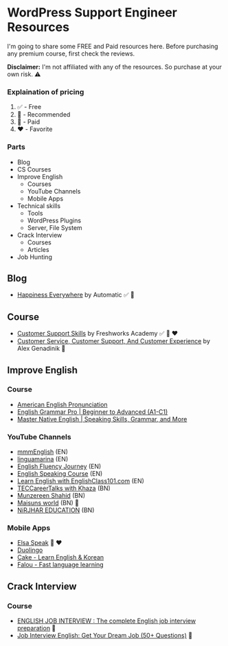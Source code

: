 # WordPress Support Engineer Resources

I'm going to share some FREE and Paid resources here. Before purchasing any premium course, first check the reviews.

**Disclaimer:** I'm not affiliated with any of the resources. So purchase at your own risk. :warning:

### Explaination of pricing

1. :white_check_mark: - Free
2. :100: - Recommended
3. :red_circle: - Paid
4. :heart: - Favorite

### Parts

- Blog
- CS Courses
- Improve English
  - Courses
  - YouTube Channels
  - Mobile Apps
- Technical skills
  - Tools
  - WordPress Plugins
  - Server, File System
- Crack Interview
  - Courses
  - Articles
- Job Hunting

## Blog

- [Happiness Everywhere](https://happinessengineer.blog/) by Automatic :white_check_mark: :100:

## Course

- [Customer Support Skills](https://www.udemy.com/course/customer-support-skills/) by Freshworks Academy :white_check_mark: :100: :heart:
- [Customer Service, Customer Support, And Customer Experience](https://www.udemy.com/course/how-to-find-your-voice-the-resonates-with-your-customers/) by Alex Genadinik :red_circle:

## Improve English

### Course

- [American English Pronunciation](https://www.skillshare.com/en/classes/American-English-Pronunciation/819785776)
- [English Grammar Pro | Beginner to Advanced (A1-C1)](https://www.skillshare.com/en/classes/English-Grammar-Pro-Beginner-to-Advanced-A1-C1/1240993655)
- [Master Native English | Speaking Skills, Grammar, and More](https://www.skillshare.com/en/classes/Master-Native-English-Speaking-Skills-Grammar-and-More/838988170)

### YouTube Channels

- [mmmEnglish](https://www.youtube.com/c/mmmEnglish_Emma) (EN)
- [linguamarina](https://www.youtube.com/c/linguamarina) (EN)
- [English Fluency Journey](https://www.youtube.com/c/EnglishFluencyJourney) (EN)
- [English Speaking Course](https://www.youtube.com/c/EnglishSpeakingCourses) (EN)
- [Learn English with EnglishClass101.com](https://www.youtube.com/c/EnglishClass101) (EN)
- [TECCareerTalks with Khaza](https://www.youtube.com/c/CareerTalks) (BN)
- [Munzereen Shahid](https://www.youtube.com/c/MunzereenShahid) (BN)
- [Maisuns world](https://www.youtube.com/@maisunsworld) (BN) :100:
- [NiRJHAR EDUCATION](https://www.youtube.com/c/NiRJHAREDUCATION) (BN)

### Mobile Apps

- [Elsa Speak](https://play.google.com/store/apps/details?id=us.nobarriers.elsa&hl=en&gl=US) :100: :heart:
- [Duolingo](https://play.google.com/store/apps/details?id=com.duolingo&hl=en&gl=US)
- [Cake - Learn English & Korean](https://play.google.com/store/apps/details?id=me.mycake&hl=en&gl=US)
- [Falou - Fast language learning](https://play.google.com/store/apps/details?id=com.moymer.falou&hl=en&gl=US)

## Crack Interview

### Course

- [ENGLISH JOB INTERVIEW : The complete English job interview preparation](https://www.skillshare.com/en/classes/ENGLISH-JOB-INTERVIEW-The-complete-English-job-interview-preparation/671535165) :red_circle:
- [Job Interview English: Get Your Dream Job (50+ Questions)](https://www.skillshare.com/en/classes/Job-Interview-English-Get-Your-Dream-Job-50-Questions/2078772167) :red_circle:
